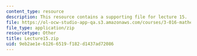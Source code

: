 ```yaml
---
content_type: resource
description: This resource contains a supporting file for lecture 15.
file: https://ol-ocw-studio-app-qa.s3.amazonaws.com/courses/3-016-mathematics-for-materials-scientists-and-engineers-fall-2005/9eb2ae1e61266519f182d1437ad72086_Lecture15.zip
file_type: application/zip
resourcetype: Other
title: Lecture15.zip
uid: 9eb2ae1e-6126-6519-f182-d1437ad72086
---
```


